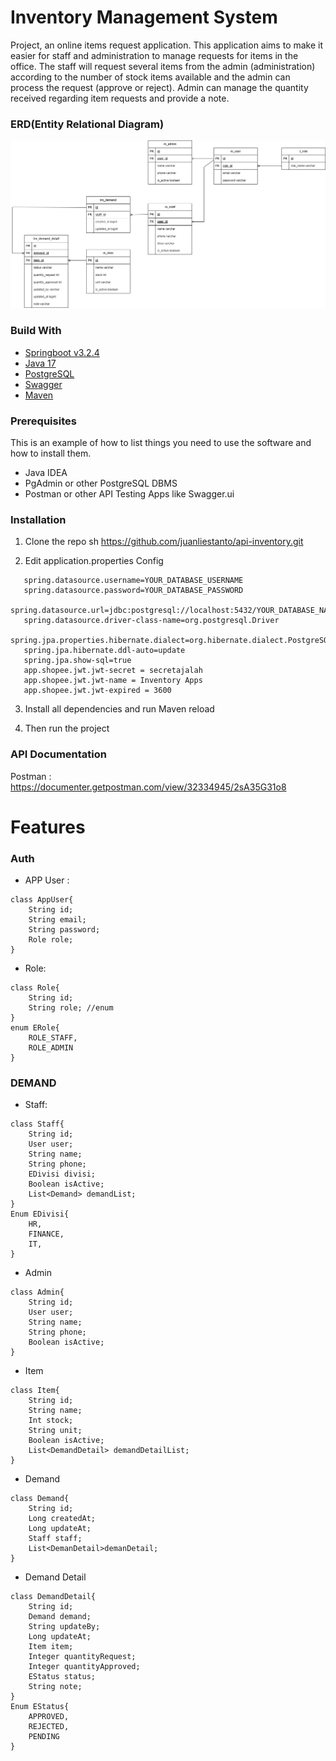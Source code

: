 # Inventory Management System

Project, an online items request application. This application aims to make it easier for staff and administration to manage requests for items in the office. The staff will request several items from the admin (administration) according to the number of stock items available and the admin can process the request (approve or reject). Admin can manage the quantity received regarding item requests and provide a note.

### ERD(Entity Relational Diagram)
![erd](./Manajemen_Inventory.png)

### Build With
- [Springboot v3.2.4](https://spring.io/)
- [Java 17](hhttps://www.oracle.com/java/technologies/javase/jdk17-archive-downloads.html)
- [PostgreSQL](https://www.postgresql.org/docs/)
- [Swagger](https://realrashid.github.io/sweet-alert/)
- [Maven](https://maven.apache.org/)

### Prerequisites

This is an example of how to list things you need to use the software and how to install them.

- Java IDEA
- PgAdmin or other PostgreSQL DBMS
- Postman or other API Testing Apps like Swagger.ui

### Installation

1. Clone the repo
   sh
   https://github.com/juanliestanto/api-inventory.git

2. Edit application.properties Config
```properties
   spring.datasource.username=YOUR_DATABASE_USERNAME
   spring.datasource.password=YOUR_DATABASE_PASSWORD
   spring.datasource.url=jdbc:postgresql://localhost:5432/YOUR_DATABASE_NAME
   spring.datasource.driver-class-name=org.postgresql.Driver
   spring.jpa.properties.hibernate.dialect=org.hibernate.dialect.PostgreSQLDialect
   spring.jpa.hibernate.ddl-auto=update
   spring.jpa.show-sql=true
   app.shopee.jwt.jwt-secret = secretajalah
   app.shopee.jwt.jwt-name = Inventory Apps
   app.shopee.jwt.jwt-expired = 3600
   ```


3. Install all dependencies and run Maven reload

4. Then run the project

### API Documentation
Postman : https://documenter.getpostman.com/view/32334945/2sA35G31o8

# Features
### Auth
- APP User :
```
class AppUser{
    String id;
    String email;
    String password;
    Role role;
}
```
- Role:
```
class Role{
    String id;
    String role; //enum
}
enum ERole{
    ROLE_STAFF,
    ROLE_ADMIN
}
```

### DEMAND
- Staff:
```
class Staff{
    String id;
    User user;
    String name;
    String phone;
    EDivisi divisi; 
    Boolean isActive;
    List<Demand> demandList;
}
Enum EDivisi{
    HR,
    FINANCE,
    IT,
}
```
- Admin
```
class Admin{
    String id;
    User user;
    String name;
    String phone;
    Boolean isActive;
}
```
- Item
```
class Item{
    String id;
    String name;
    Int stock;
    String unit;
    Boolean isActive;
    List<DemandDetail> demandDetailList;
}
```
- Demand
```
class Demand{
    String id;
    Long createdAt;
    Long updateAt;
    Staff staff;
    List<DemanDetail>demanDetail;
}
```
- Demand Detail
```
class DemandDetail{
    String id;
    Demand demand;
    String updateBy;
    Long updateAt;
    Item item;
    Integer quantityRequest;
    Integer quantityApproved;
    EStatus status;
    String note;
}
Enum EStatus{
    APPROVED,
    REJECTED,
    PENDING
}
```